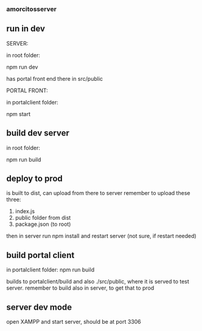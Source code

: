 ### amorcitosserver

## run in dev

SERVER:

in root folder:

npm run dev

has portal front end there in src/public

PORTAL FRONT:

in portalclient folder:

npm start

## build dev server

in root folder:

npm run build

## deploy to prod

is built to dist, can upload from there to server
remember to upload these three:
1. index.js
2. public folder from dist
3. package.json (to root)

then in server run npm install and restart server (not sure, if restart needed)

## build portal client

in portalclient folder: npm run build

builds to portalclient/build and also ./src/public, where it is served to test server.
remember to build also in server, to get that to prod

## server dev mode
open XAMPP and start server, should be at port 3306